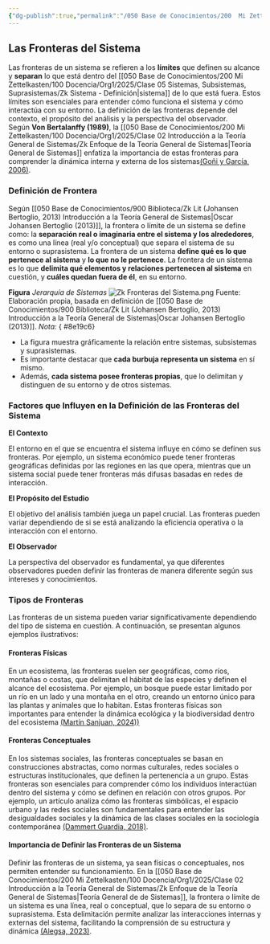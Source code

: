 ```yaml
---
{"dg-publish":true,"permalink":"/050 Base de Conocimientos/200  Mi Zettelkasten/100 Docencia/Org1/2025/Clase 06 Sistemas (Fronteras, Complejidad y Tipologías)/Zk Fronteras del Sistema/","tags":["definir"]}
---
```


## Las Fronteras del Sistema

Las fronteras de un sistema se refieren a los **límites** que definen su alcance y **separan** lo que está dentro del [[050 Base de Conocimientos/200  Mi Zettelkasten/100 Docencia/Org1/2025/Clase 05 Sistemas, Subsistemas, Suprasistemas/Zk Sistema - Definición\|sistema]] de lo que está fuera. Estos límites son esenciales para entender cómo funciona el sistema y cómo interactúa con su entorno. La definición de las fronteras depende del contexto, el propósito del análisis y la perspectiva del observador. Según **Von Bertalanffy (1989)**, la [[050 Base de Conocimientos/200  Mi Zettelkasten/100 Docencia/Org1/2025/Clase 02 Introducción a la Teoría General de Sistemas/Zk Enfoque de la Teoría General de Sistemas\|Teoría General de Sistemas]] enfatiza la importancia de estas fronteras para comprender la dinámica interna y externa de los sistemas[(Goñi y García, 2006)](https://www.semanticscholar.org/paper/844ef4250b6b3d1f76e7e33b59982e817216f712).

### Definición de Frontera

Según [[050 Base de Conocimientos/900 Biblioteca/Zk Lit (Johansen Bertoglio, 2013) Introducción a la Teoría General de Sistemas\|Oscar Johansen Bertoglio (2013)]], la frontera o límite de un sistema se define como: la **separación real o imaginaria entre el sistema y los alrededores**, es como una línea (real y/o conceptual) que separa el sistema de su entorno o suprasistema. La frontera de un sistema **define qué es lo que pertenece al sistema** y **lo que no le pertenece**. La frontera de un sistema es lo que **delimita qué elementos y relaciones pertenecen al sistema** en cuestión, y **cuáles quedan fuera de él**, en su entorno.

**Figura**
_Jerarquía de Sistemas_
![Zk Fronteras del Sistema.png](/img/user/050%20Base%20de%20Conocimientos/200%20%20Mi%20Zettelkasten/100%20Docencia/Org1/2025/Clase%2006%20Sistemas%20(Fronteras,%20Complejidad%20y%20Tipolog%C3%ADas)/000%20Adjuntos/Zk%20Fronteras%20del%20Sistema.png)
Fuente: Elaboración propia, basada en definición de [[050 Base de Conocimientos/900 Biblioteca/Zk Lit (Johansen Bertoglio, 2013) Introducción a la Teoría General de Sistemas\|Oscar Johansen Bertoglio (2013)]].
_Nota:_ 
{ #8e19c6}

- La figura muestra gráficamente la relación entre sistemas, subsistemas y suprasistemas.
- Es importante destacar que **cada burbuja representa un sistema** en sí mismo.
- Además, **cada sistema posee fronteras propias**, que lo delimitan y distinguen de su entorno y de otros sistemas.

### Factores que Influyen en la Definición de las Fronteras del Sistema

**El Contexto**

El entorno en el que se encuentra el sistema influye en cómo se definen sus fronteras. Por ejemplo, un sistema económico puede tener fronteras geográficas definidas por las regiones en las que opera, mientras que un sistema social puede tener fronteras más difusas basadas en redes de interacción.

**El Propósito del Estudio**

El objetivo del análisis también juega un papel crucial. Las fronteras pueden variar dependiendo de si se está analizando la eficiencia operativa o la interacción con el entorno.

**El Observador**

La perspectiva del observador es fundamental, ya que diferentes observadores pueden definir las fronteras de manera diferente según sus intereses y conocimientos.

### Tipos de Fronteras

Las fronteras de un sistema pueden variar significativamente dependiendo del tipo de sistema en cuestión. A continuación, se presentan algunos ejemplos ilustrativos:

#### Fronteras Físicas

En un ecosistema, las fronteras suelen ser geográficas, como ríos, montañas o costas, que delimitan el hábitat de las especies y definen el alcance del ecosistema. Por ejemplo, un bosque puede estar limitado por un río en un lado y una montaña en el otro, creando un entorno único para las plantas y animales que lo habitan. Estas fronteras físicas son importantes para entender la dinámica ecológica y la biodiversidad dentro del ecosistema [(Martín Sanjuan, 2024))](https://as.com/actualidad/ciencia/que-es-la-linea-de-wallace-la-invisible-barrera-que-no-cruzan-los-peces-n/?utm_source=chatgpt.com)

#### Fronteras Conceptuales

En los sistemas sociales, las fronteras conceptuales se basan en construcciones abstractas, como normas culturales, redes sociales o estructuras institucionales, que definen la pertenencia a un grupo. Estas fronteras son esenciales para comprender cómo los individuos interactúan dentro del sistema y cómo se definen en relación con otros grupos. Por ejemplo, un artículo analiza cómo las fronteras simbólicas, el espacio urbano y las redes sociales son fundamentales para entender las desigualdades sociales y la dinámica de las clases sociales en la sociología contemporánea [(Dammert Guardia, 2018)](https://www.scielo.org.mx/scielo.php?pid=S0187-01732018000300125&script=sci_arttext&utm_source=chatgpt.com).

#### Importancia de Definir las Fronteras de un Sistema

Definir las fronteras de un sistema, ya sean físicas o conceptuales, nos permiten entender su funcionamiento. En la [[050 Base de Conocimientos/200  Mi Zettelkasten/100 Docencia/Org1/2025/Clase 02 Introducción a la Teoría General de Sistemas/Zk Enfoque de la Teoría General de Sistemas\|Teoría General de de Sistemas]], la frontera o límite de un sistema es una línea, real o conceptual, que lo separa de su entorno o suprasistema. Esta delimitación permite analizar las interacciones internas y externas del sistema, facilitando la comprensión de su estructura y dinámica [(Alegsa, 2023)](https://www.alegsa.com.ar/Dic/frontera_de_un_sistema.php?utm_source=chatgpt.com#gsc.tab=0).

